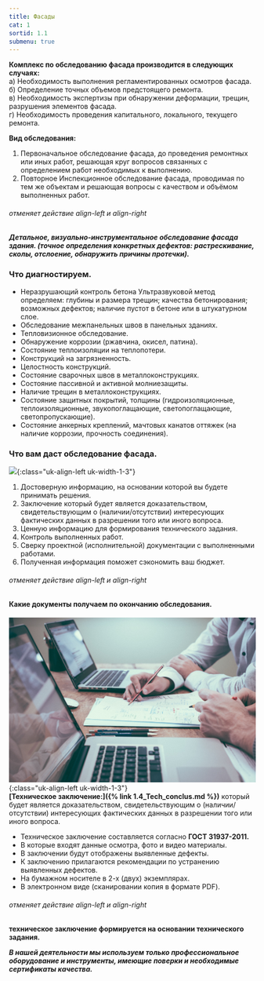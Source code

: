 ```yaml
---
title: Фасады
cat: 1
sortid: 1.1
submenu: true
---
```


__Комплекс по обследованию фасада производится в следующих случаях:__  
 а) Необходимость выполнения регламентированных осмотров фасада.  
 б) Определение точных объемов предстоящего ремонта.  
 в) Необходимость экспертизы при обнаружении деформации, трещин, разрушения элементов фасада.  
 г) Необходимость проведения капитального, локального, текущего ремонта.  

__Вид обследования:__  
1. Первоначальное обследование фасада, до проведения ремонтных или иных работ, решающая круг вопросов связанных с определением работ необходимых к выполнению. 
2. Повторное Инспекционное обследование фасада, проводимая по тем же объектам и решающая вопросы с качеством и объёмом выполненных работ.  
###### отменяет действие align-left и align-right

***Детальное, визуально-инструментальное обследование фасада здания. (точное определения конкретных дефектов: растрескивание, сколы, отслоение, обнаружить причины протечки).***  
 

### **Что диагностируем.**
- Неразрушающий контроль бетона Ультразвуковой метод определяем: глубины и размера трещин; качества бетонирования; возможных дефектов; наличие пустот в бетоне или в штукатурном слое. 
- Обследование межпанельных швов в панельных зданиях.  
- Тепловизионное обследование.  
- Обнаружение коррозии (ржавчина, окисел, патина).
- Состояние теплоизоляции на теплопотери.
- Конструкций на загрязненность.
- Целостность конструкций.
- Состояние сварочных швов в металлоконструкциях.
- Состояние пассивной и активной молниезащиты. 
- Наличие трещин в металлоконструкциях.  
- Состояние защитных покрытий, толщины (гидроизоляционные, теплоизоляционные, звукопоглащающие, светопоглащающие, светопропускающие).
- Состояние анкерных креплений, мачтовых канатов оттяжек (на наличие коррозии, прочность соединения).


### **Что вам даст обследование фасада.**  
![](/img/0/1.2.8.jpg){:class="uk-align-left uk-width-1-3"}  
1. Достоверную информацию, на основании которой вы будете принимать решения.
2. Заключение который будет является доказательством, свидетельствующим о (наличии/отсутствии) интересующих фактических данных в разрешении того или иного вопроса.
3. Ценную информацию для формирования технического задания.
4. Контроль выполненных работ. 
5. Сверку проектной (исполнительной) документации с выполненными работами.
6. Полученная информация поможет сэкономить ваш бюджет.
###### отменяет действие align-left и align-right

#### **Какие документы получаем по окончанию обследования.**  
![](/img/0/1.2.9.jpg){:class="uk-align-left uk-width-1-3"}  
__[Техническое заключение:]({% link 1.4_Tech_conclus.md %})__  который будет является доказательством, свидетельствующим о (наличии/отсутствии) интересующих фактических данных в разрешении того или иного вопроса.  
* Техническое заключение составляется согласно __ГОСТ 31937-2011.__  
* В которые входят данные осмотра, фото и видео материалы.  
* В заключении будут отображены выявленные дефекты.   
* К заключению прилагаются рекомендации по устранению выявленных дефектов.  
* На бумажном носителе в 2-х (двух) экземплярах.  
* В электронном виде (сканировании копия в формате PDF).
###### отменяет действие align-left и align-right
**техническое заключение формируется на основании технического задания.**

___В нашей деятельности мы используем только профессиональное оборудование и инструменты, имеющие поверки и необходимые сертификаты качества.___


